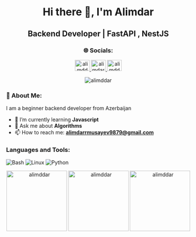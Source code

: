 <h1 align="center">Hi there 👋, I'm Alimdar</h1>
<h2 align="center">Backend Developer | FastAPI , NestJS </h2>

<h3 align="center">🌐 Socials:</h3>
<p align="center">
  <a href="https://twitter.com/alimddar" target="blank">
    <img src="https://raw.githubusercontent.com/rahuldkjain/github-profile-readme-generator/master/src/images/icons/Social/twitter.svg" alt="alimddar" height="30" width="40" />
  </a>
  <a href="https://www.linkedin.com/in/alimdar/" target="blank">
    <img src="https://raw.githubusercontent.com/rahuldkjain/github-profile-readme-generator/master/src/images/icons/Social/linked-in-alt.svg" alt="alimdar-musayev" height="30" width="40" />
  </a>
  <a href="https://instagram.com/alimddar" target="blank">
    <img src="https://raw.githubusercontent.com/rahuldkjain/github-profile-readme-generator/master/src/images/icons/Social/instagram.svg" alt="alimddar" height="30" width="40" />
  </a>
</p>

<p align="center">
    <img src="https://visitcount.itsvg.in/api?id=alimddar&label=Profile%20Views&color=#B1B7D1&style=flat&theme=dark" alt="alimddar" />
</p>

<h3 align="left">💫 About Me:</h3>
<p align="left">
  I am a beginner backend developer from Azerbaijan
</p>

- 🌱 I’m currently learning **Javascript**
- 💬 Ask me about **Algorithms**
- 📫 How to reach me: **alimdarrmusayev9879@gmail.com**
<h3 align="left">Languages and Tools:</h3>
<p align="left"> 
    <img src="https://img.shields.io/badge/Bash-4EAA25.svg?style=for-the-badge&logo=gnu-bash&logoColor=white" alt="Bash"/>
    <img src="https://img.shields.io/badge/Linux-FCC624.svg?style=for-the-badge&logo=linux&logoColor=black" alt="Linux"/>
    <img src="https://img.shields.io/badge/Python-3776AB.svg?style=for-the-badge&logo=python&logoColor=white" alt="Python">
</p>

<div align="center">
    <img src="https://github-readme-stats.vercel.app/api/top-langs?username=alimddar&show_icons=true&locale=en&layout=compact&theme=dark" alt="alimddar" height="165" />
    <img src="https://github-readme-stats.vercel.app/api?username=alimddar&show_icons=true&locale=en&theme=dark" alt="alimddar" height="165" />
    <img src="https://github-readme-streak-stats.herokuapp.com/?user=alimddar&theme=dark" alt="alimddar" height="165" />
</div>
